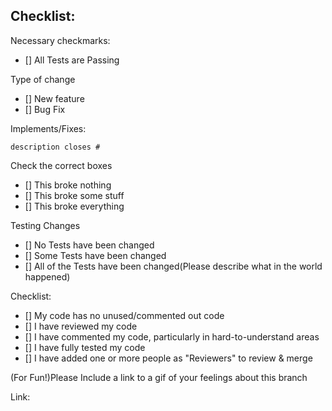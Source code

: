 ## Checklist:

Necessary checkmarks:

   - [] All Tests are Passing

Type of change

   - [] New feature
   - [] Bug Fix

Implements/Fixes:

    description closes #

Check the correct boxes

   - [] This broke nothing
   - [] This broke some stuff
   - [] This broke everything

Testing Changes

   - [] No Tests have been changed
   - [] Some Tests have been changed
   - [] All of the Tests have been changed(Please describe what in the world happened)

Checklist:

   - [] My code has no unused/commented out code
   - [] I have reviewed my code
   - [] I have commented my code, particularly in hard-to-understand areas
   - [] I have fully tested my code
   - [] I have added one or more people as "Reviewers" to review & merge

(For Fun!)Please Include a link to a gif of your feelings about this branch

Link:
